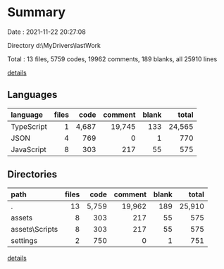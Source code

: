 # Summary

Date : 2021-11-22 20:27:08

Directory d:\MyDrivers\lastWork

Total : 13 files,  5759 codes, 19962 comments, 189 blanks, all 25910 lines

[details](details.md)

## Languages
| language | files | code | comment | blank | total |
| :--- | ---: | ---: | ---: | ---: | ---: |
| TypeScript | 1 | 4,687 | 19,745 | 133 | 24,565 |
| JSON | 4 | 769 | 0 | 1 | 770 |
| JavaScript | 8 | 303 | 217 | 55 | 575 |

## Directories
| path | files | code | comment | blank | total |
| :--- | ---: | ---: | ---: | ---: | ---: |
| . | 13 | 5,759 | 19,962 | 189 | 25,910 |
| assets | 8 | 303 | 217 | 55 | 575 |
| assets\Scripts | 8 | 303 | 217 | 55 | 575 |
| settings | 2 | 750 | 0 | 1 | 751 |

[details](details.md)